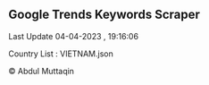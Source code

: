 

## Google Trends Keywords Scraper 
 
Last Update 04-04-2023 , 19:16:06

Country List :
VIETNAM.json



© Abdul Muttaqin 
